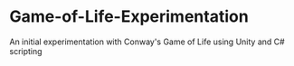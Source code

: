 # Game-of-Life-Experimentation
An initial experimentation with Conway's Game of Life using Unity and C# scripting

